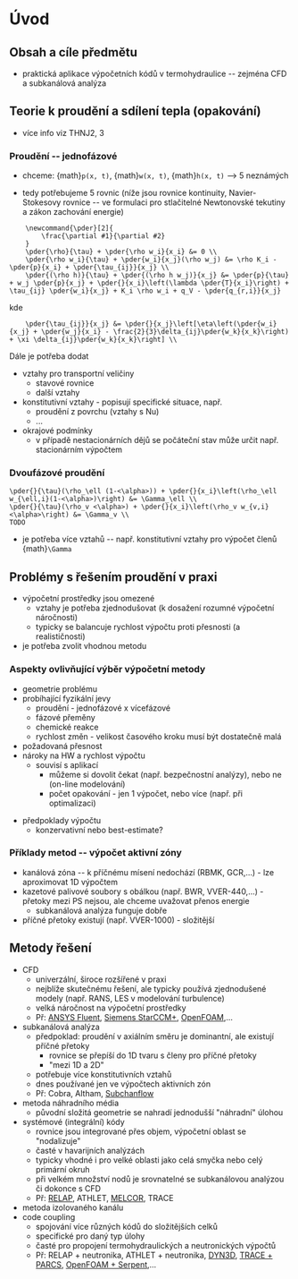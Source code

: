 # Úvod

## Obsah a cíle předmětu
- praktická aplikace výpočetních kódů v termohydraulice -- zejména CFD a subkanálová analýza


## Teorie k proudění a sdílení tepla (opakování)
- více info viz THNJ2, 3

### Proudění -- jednofázové
- chceme: {math}`p(x, t)`, {math}`w(x, t)`, {math}`h(x, t)` --> 5 neznámých

- tedy potřebujeme 5 rovnic (níže jsou rovnice kontinuity, Navier-Stokesovy rovnice -- ve formulaci pro stlačitelné Newtonovské tekutiny a zákon zachování energie)

```{math}
    \newcommand{\pder}[2]{
        \frac{\partial #1}{\partial #2}
    }
    \pder{\rho}{\tau} + \pder{\rho w_i}{x_i} &= 0 \\
    \pder{\rho w_i}{\tau} + \pder{w_i}{x_j}(\rho w_j) &= \rho K_i - \pder{p}{x_i} + \pder{\tau_{ij}}{x_j} \\
    \pder{(\rho h)}{\tau} + \pder{(\rho h w_j)}{x_j} &= \pder{p}{\tau} + w_j \pder{p}{x_j} + \pder{}{x_i}\left(\lambda \pder{T}{x_i}\right) + \tau_{ij} \pder{w_i}{x_j} + K_i \rho w_i + q_V - \pder{q_{r,i}}{x_j}

```
kde
```{math}
    \pder{\tau_{ij}}{x_j} &= \pder{}{x_j}\left[\eta\left(\pder{w_i}{x_j} + \pder{w_j}{x_i} - \frac{2}{3}\delta_{ij}\pder{w_k}{x_k}\right) + \xi \delta_{ij}\pder{w_k}{x_k}\right] \\
```

Dále je potřeba dodat 
- vztahy pro transportní veličiny
  - stavové rovnice
  - další vztahy
- konstitutivní vztahy - popisují specifické situace, např.
  - proudění z povrchu (vztahy s Nu)
  - ...
- okrajové podmínky
  - v případě nestacionárních dějů se počáteční stav může určit např. stacionárním výpočtem


### Dvoufázové proudění

```{math}
\pder{}{\tau}(\rho_\ell (1-<\alpha>)) + \pder{}{x_i}\left(\rho_\ell w_{\ell,i}(1-<\alpha>)\right) &= \Gamma_\ell \\
\pder{}{\tau}(\rho_v <\alpha>) + \pder{}{x_i}\left(\rho_v w_{v,i}<\alpha>\right) &= \Gamma_v \\
TODO

```

- je potřeba více vztahů -- např. konstitutivní vztahy pro výpočet členů {math}`\Gamma`

## Problémy s řešením proudění v praxi
- výpočetní prostředky jsou omezené
  - vztahy je potřeba zjednodušovat (k dosažení rozumné výpočetní náročnosti)
  - typicky se balancuje rychlost výpočtu proti přesnosti (a realističnosti)
- je potřeba zvolit vhodnou metodu

### Aspekty ovlivňující výběr výpočetní metody
- geometrie problému
- probíhající fyzikální jevy
  - proudění - jednofázové x vícefázové
  - fázové přeměny
  - chemické reakce
  - rychlost změn - velikost časového kroku musí být dostatečně malá
- požadovaná přesnost
- nároky na HW a rychlost výpočtu
  - souvisí s aplikací 
    - můžeme si dovolit čekat (např. bezpečnostní analýzy), nebo ne (on-line modelování)
    - počet opakování - jen 1 výpočet, nebo více (např. při optimalizaci)
<!-- (What is the correct word for 'předpoklady') -->
- předpoklady výpočtu
  - konzervativní nebo best-estimate?

### Příklady metod -- výpočet aktivní zóny
- kanálová zóna -- k příčnému mísení nedochází (RBMK, GCR,...) - lze aproximovat 1D výpočtem
- kazetové palivové soubory s obálkou (např. BWR, VVER-440,...) - přetoky mezi PS nejsou, ale chceme uvažovat přenos energie
  - subkanálová analýza funguje dobře
- příčné přetoky existují (např. VVER-1000) - složitější

## Metody řešení 
- CFD
  - univerzální, široce rozšířené v praxi
  - nejblíže skutečnému řešení, ale typicky používá zjednodušené modely (např. RANS, LES v modelování turbulence)
  - velká náročnost na výpočetní prostředky
  - Př: [ANSYS Fluent](https://www.ansys.com/products/fluids/ansys-fluent), [Siemens StarCCM+](https://www.plm.automation.siemens.com/global/pl/products/simcenter/STAR-CCM.html), [OpenFOAM](https://www.openfoam.com/),...
- subkanálová analýza
  - předpoklad: proudění v axiálním směru je dominantní, ale existují příčné přetoky
    - rovnice se přepíší do 1D tvaru s členy pro příčné přetoky
    - "mezi 1D a 2D"
  - potřebuje více konstitutivních vztahů
  - dnes používané jen ve výpočtech aktivních zón
  - Př: Cobra, Altham, [Subchanflow](https://www.inr.kit.edu/english/1008.php)
- metoda náhradního média
  - původní složitá geometrie se nahradí jednodušší "náhradní" úlohou
- systémové (integrální) kódy
  - rovnice jsou integrované přes objem, výpočetní oblast se "nodalizuje" 
  - časté v havarijních analýzách
  - typicky vhodné i pro velké oblasti jako celá smyčka nebo celý primární okruh
  - při velkém množství nodů je srovnatelné se subkanálovou analýzou či dokonce s CFD
  - Př: [RELAP](https://relap7.inl.gov/SitePages/Overview.aspx), ATHLET, [MELCOR](https://energy.sandia.gov/programs/nuclear-energy/nuclear-energy-safety-security/melcor/), TRACE
- metoda izolovaného kanálu
- code coupling
  - spojování více různých kódů do složitějších celků
  - specifické pro daný typ úlohy
  - časté pro propojení termohydraulických a neutronických výpočtů
  - Př: RELAP + neutronika, ATHLET + neutronika, [DYN3D](https://www.hzdr.de/db/Cms?pOid=11771&pNid=542), [TRACE + PARCS](https://doi.org/10.1016/j.anucene.2008.12.022), [OpenFOAM + Serpent](https://publications.vtt.fi/julkaisut/muut/2016/OA-Coupling-serpent-and.pdf),...
